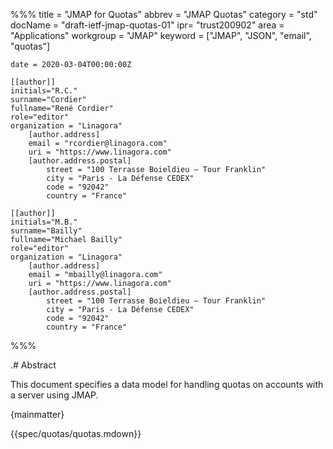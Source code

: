%%%
    title = "JMAP for Quotas"
    abbrev = "JMAP Quotas"
    category = "std"
    docName = "draft-ietf-jmap-quotas-01"
    ipr= "trust200902"
    area = "Applications"
    workgroup = "JMAP"
    keyword = ["JMAP", "JSON", "email", "quotas"]

    date = 2020-03-04T00:00:00Z

    [[author]]
    initials="R.C."
    surname="Cordier"
    fullname="René Cordier"
    role="editor"
    organization = "Linagora"
        [author.address]
        email = "rcordier@linagora.com"
        uri = "https://www.linagora.com"
        [author.address.postal]
            street = "100 Terrasse Boieldieu – Tour Franklin"
            city = "Paris - La Défense CEDEX"
            code = "92042"
            country = "France"

    [[author]]
    initials="M.B."
    surname="Bailly"
    fullname="Michael Bailly"
    role="editor"
    organization = "Linagora"
        [author.address]
        email = "mbailly@linagora.com"
        uri = "https://www.linagora.com"
        [author.address.postal]
            street = "100 Terrasse Boieldieu – Tour Franklin"
            city = "Paris - La Défense CEDEX"
            code = "92042"
            country = "France"
%%%

.# Abstract

This document specifies a data model for handling quotas on accounts with a server using JMAP.

{mainmatter}

{{spec/quotas/quotas.mdown}}
